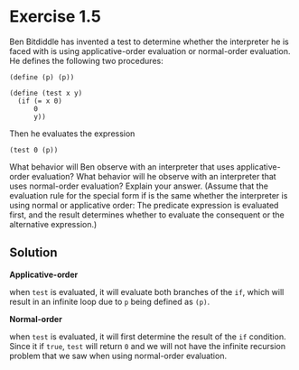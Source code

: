 Exercise 1.5
============

Ben Bitdiddle has invented a test to determine whether the interpreter he is
faced with is using applicative-order evaluation or normal-order evaluation. He
defines the following two procedures:

    (define (p) (p))
    
    (define (test x y)
      (if (= x 0)
          0
          y))

Then he evaluates the expression

    (test 0 (p))

What behavior will Ben observe with an interpreter that uses applicative-order
evaluation? What behavior will he observe with an interpreter that uses
normal-order evaluation? Explain your answer. (Assume that the evaluation rule
for the special form if is the same whether the interpreter is using normal or
applicative order: The predicate expression is evaluated first, and the result
determines whether to evaluate the consequent or the alternative expression.)

Solution
--------

__Applicative-order__

when `test` is evaluated, it will evaluate both branches of the `if`, which
will result in an infinite loop due to `p` being defined as `(p)`.

__Normal-order__

when `test` is evaluated, it will first determine the result of the `if`
condition. Since it if `true`, `test` will return `0` and we will not have the
infinite recursion problem that we saw when using normal-order evaluation.
